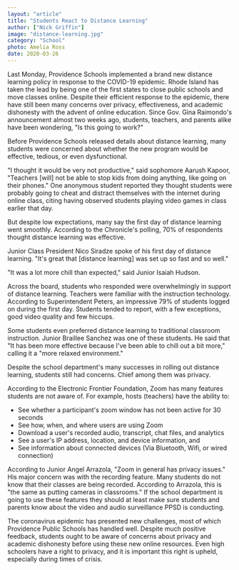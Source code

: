```yaml
---
layout: "article"
title: "Students React to Distance Learning"
author: ["Nick Griffin"]
image: "distance-learning.jpg"
category: "School"
photo: Amelia Ross
date: 2020-03-26
---
```

Last Monday, Providence Schools implemented a brand new distance learning policy in response to the COVID-19 epidemic. Rhode Island has taken the lead by being one of the first states to close public schools and move classes online. Despite their efficient response to the epidemic, there have still been many concerns over privacy, effectiveness, and academic dishonesty with the advent of online education. Since Gov. Gina Raimondo's announcement almost two weeks ago, students, teachers, and parents alike have been wondering, "Is this going to work?"

Before Providence Schools released details about distance learning, many students were concerned about whether the new program would be effective, tedious, or even dysfunctional.

"I thought it would be very not productive," said sophomore Aarush Kapoor, "Teachers [will] not be able to stop kids from doing anything, like going on their phones." One anonymous student reported they thought students were probably going to cheat and distract themselves with the internet during online class, citing having observed students playing video games in class earlier that day.

But despite low expectations, many say the first day of distance learning went smoothly. According to the Chronicle's polling, 70% of respondents thought distance learning was effective.

Junior Class President Nico Siradze spoke of his first day of distance learning. "It's great that [distance learning] was set up so fast and so well."

"It was a lot more chill than expected," said Junior Isaiah Hudson.

Across the board, students who responded were overwhelmingly in support of distance learning. Teachers were familiar with the instruction technology. According to Superintendent Peters, an impressive 79% of students logged on during the first day. Students tended to report, with a few exceptions, good video quality and few hiccups.

Some students even preferred distance learning to traditional classroom instruction. Junior Braillee Sanchez was one of these students. He said that "It has been more effective because I've been able to chill out a bit more," calling it a "more relaxed environment."

Despite the school department's many successes in rolling out distance learning, students still had concerns. Chief among them was privacy.

According to the Electronic Frontier Foundation, Zoom has many features students are not aware of. For example, hosts (teachers) have the ability to:

 - See whether a participant's zoom window has not been active for 30 seconds
 - See how, when, and where users are using Zoom
 - Download a user's recorded audio, transcript, chat files, and analytics
 - See a user's IP address, location, and device information, and
 - See information about connected devices (Via Bluetooth, Wifi, or wired connection)

According to Junior Angel Arrazola, "Zoom in general has privacy issues." His major concern was with the recording feature. Many students do not know that their classes are being recorded. According to Arrazola, this is "the same as putting cameras in classrooms." If the school department is going to use these features they should at least make sure students and parents know about the video and audio surveillance PPSD is conducting.

The coronavirus epidemic has presented new challenges, most of which Providence Public Schools has handled well. Despite much positive feedback, students ought to be aware of concerns about privacy and academic dishonesty before using these new online resources. Even high schoolers have a right to privacy, and it is important this right is upheld, especially during times of crisis.
